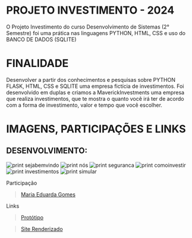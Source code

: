 # PROJETO INVESTIMENTO - 2024
O Projeto Investimento do curso Desenvolvimento de Sistemas (2° Semestre) foi uma prática nas linguagens PYTHON, HTML, CSS e uso do BANCO DE DADOS (SQLITE)

# FINALIDADE
Desenvolver a partir dos conhecimentos e pesquisas sobre PYTHON FLASK, HTML, CSS e SQLITE uma empresa fictícia de investimentos.
Foi desenvolvido em duplas e criamos a MaverickInvestments uma empresa que realiza investimentos, que te mostra o quanto você irá ter de acordo com a forma de investimento, valor e tempo que você escolher.

# IMAGENS, PARTICIPAÇÕES E LINKS

## DESENVOLVIMENTO:
![print sejabemvindo](/static/assets/sejabemvindo.png)
![print nós](/static/assets/nós.png)
![print seguranca](/static/assets/segurança.png)
![print comoinvestir](/static/assets/comoinvestir.png)
![print investimentos](/static/assets/investimentos.png)
![print simular](/static/assets/simular.png)



Participação
> [Maria Eduarda Gomes](https://github.com/MariaGomesR)  

Links
> [Protótipo](https://www.canva.com/design/DAGWd0iwLqs/dR-x1w_g0sgkz82WUltldQ/view?utm_content=DAGWd0iwLqs&utm_campaign=designshare&utm_medium=link2&utm_source=uniquelinks&utlId=h4812761b38)

> [Site Renderizado](https://investimento-2.onrender.com/)
